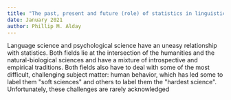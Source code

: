 ```yaml
---
title: "The past, present and future (role) of statistics in linguistics and psychology"
date: January 2021
author: Phillip M. Alday
---
```


Language science and psychological science have an uneasy relationship with statistics.
Both fields lie at the intersection of the humanities and the natural-biological sciences and have a mixture of introspective and empirical traditions.
Both fields also have to deal with some of the most difficult, challenging subject matter: human behavior, which has led some to label them "soft sciences" and others to label them the "hardest science".
Unfortunately, these challenges are rarely acknowledged
